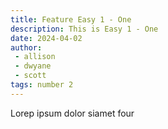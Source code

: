 ```yaml
---
title: Feature Easy 1 - One
description: This is Easy 1 - One
date: 2024-04-02
author: 
 - allison
 - dwyane
 - scott
tags: number 2
---
```


Lorep ipsum dolor siamet four
